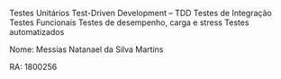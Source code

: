 Testes Unitários
Test-Driven Development – TDD
Testes de Integração
Testes Funcionais
Testes de desempenho, carga e stress
Testes automatizados


Nome: Messias Natanael da Silva Martins

RA: 1800256
